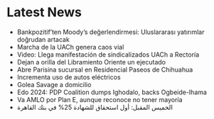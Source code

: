 # Latest News
-  Bankpozitif’ten Moody’s değerlendirmesi: Uluslararası yatırımlar doğrudan artacak
-  Marcha de la UACh genera caos vial
-  Video: Llega manifestación de sindicalizados UACh a Rectoría
-  Dejan a orilla del Libramiento Oriente un ejecutado
-  Abre Parisina sucursal en Residencial Paseos de Chihuahua
-  Incrementa uso de autos eléctricos
-  Golea Savage a domicilio
-  Edo 2024: PDP Coalition dumps Ighodalo, backs Ogbeide-Ihama
-  Va AMLO por Plan E, aunque reconoce no tener mayoría
-  الخميس المقبل: أول استحقاق للشهادة 25% في بنك القاهرة
